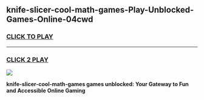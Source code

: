 
## knife-slicer-cool-math-games-Play-Unblocked-Games-Online-04cwd
<h3>
<a href="https://premium76.site?title=knife-slicer-cool-math-games&ref=24A">CLICK TO PLAY</a></h3>
<hr>

<h3>
<a href="https://premium76.site?title=knife-slicer-cool-math-games&ref=24A">CLICK 2 PLAY</a>
  
</h3>

<a href="https://premium76.site?title=knife-slicer-cool-math-games&ref=24A"><img src="https://clearcache.store/games.png"></a>


**knife-slicer-cool-math-games games unblocked: Your Gateway to Fun and Accessible Online Gaming**
